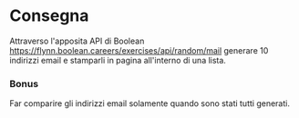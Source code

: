 # Consegna
Attraverso l'apposita API di Boolean
https://flynn.boolean.careers/exercises/api/random/mail
generare 10 indirizzi email e stamparli in pagina all'interno di una lista.

### Bonus
Far comparire gli indirizzi email solamente quando sono stati tutti generati.